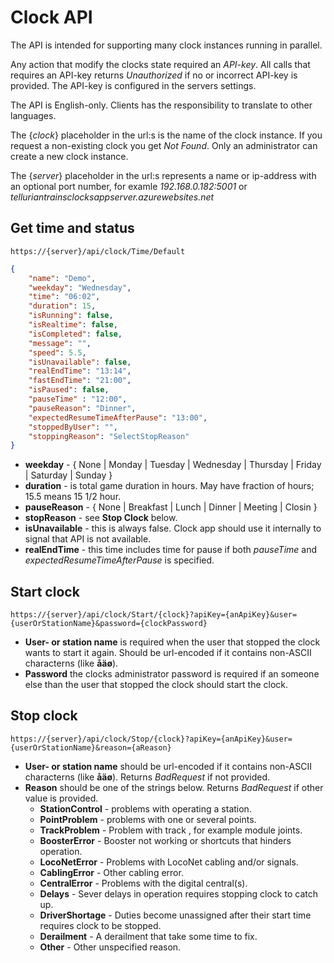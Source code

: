 # Clock API
The API is intended for supporting many clock instances running in parallel. 


Any action that modify the clocks state required an *API-key*. 
All calls that requires an API-key returns *Unauthorized* if no or incorrect API-key is provided.
The API-key is configured in the servers settings.

The API is English-only. Clients has the responsibility to translate to other languages.

The {*clock*} placeholder in the url:s is the name of the clock instance. 
If you request a non-existing clock you get *Not Found*. 
Only an administrator can create a new clock instance.

The {*server*} placeholder in the url:s represents a name or ip-address with an optional port number,
for examle *192.168.0.182:5001* or *telluriantrainsclocksappserver.azurewebsites.net*

## Get time and status
    https://{server}/api/clock/Time/Default
```json
{
    "name": "Demo",
    "weekday": "Wednesday",
    "time": "06:02",
    "duration": 15,
    "isRunning": false,
    "isRealtime": false,
    "isCompleted": false,
    "message": "",
    "speed": 5.5,
    "isUnavailable": false,
    "realEndTime": "13:14",
    "fastEndTime": "21:00",
    "isPaused": false,
    "pauseTime" : "12:00",
    "pauseReason": "Dinner",
    "expectedResumeTimeAfterPause": "13:00",
    "stoppedByUser": "",
    "stoppingReason": "SelectStopReason"
}
```
- **weekday** - { None | Monday | Tuesday | Wednesday | Thursday | Friday | Saturday | Sunday }
- **duration** - is total game duration in hours. May have fraction of hours; 15.5 means 15 1/2 hour.
- **pauseReason** - { None | Breakfast | Lunch | Dinner | Meeting | Closin }
- **stopReason** - see **Stop Clock** below.
- **isUnavailable** - this is always false. Clock app should use it internally to signal that API is not available.
- **realEndTime** - this time includes time for pause if both *pauseTime* and *expectedResumeTimeAfterPause* is specified.
## Start clock
    https://{server}/api/clock/Start/{clock}?apiKey={anApiKey}&user={userOrStationName}&password={clockPassword}

- **User- or station name** is required when the user that stopped the clock wants to start it again. Should be url-encoded if it contains non-ASCII characterns (like **åäø**).
- **Password** the clocks administrator password is required if an someone else than the user that stopped the clock should start the clock.

## Stop clock
    https://{server}/api/clock/Stop/{clock}?apiKey={anApiKey}&user={userOrStationName}&reason={aReason}

- **User- or station name** should be url-encoded if it contains non-ASCII characterns (like **åäø**). Returns *BadRequest* if not provided.
- **Reason** should be one of the strings below. Returns *BadRequest* if other value is provided.
    - **StationControl** - problems with operating a station.
    - **PointProblem** - problems with one or several points.
    - **TrackProblem** - Problem with track , for example module joints.
    - **BoosterError** - Booster not working or shortcuts that hinders operation.
    - **LocoNetError** - Problems with LocoNet cabling and/or signals.
    - **CablingError** - Other cabling error.
    - **CentralError** - Problems with the digital central(s).
    - **Delays** - Sever delays in operation requires stopping clock to catch up.
    - **DriverShortage** - Duties become unassigned after their start time requires clock to be stopped.
    - **Derailment** - A derailment that take some time to fix.
    - **Other** - Other unspecified reason.

